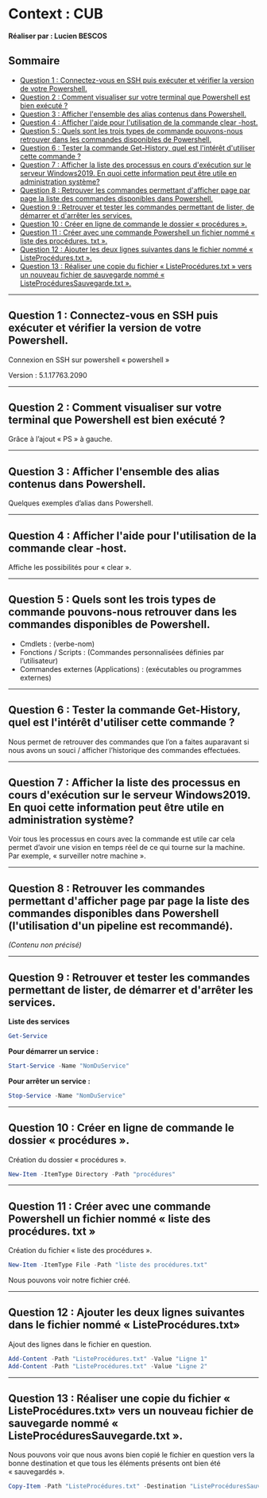 # Context : CUB

**Réaliser par : Lucien BESCOS**

## Sommaire

<!-- Sommaire auto généré -->
- [Question 1 : Connectez-vous en SSH puis exécuter et vérifier la version de votre Powershell.](#question-1--connectez-vous-en-ssh-puis-exécuter-et-vérifier-la-version-de-votre-powershell)
- [Question 2 : Comment visualiser sur votre terminal que Powershell est bien exécuté ?](#question-2--comment-visualiser-sur-votre-terminal-que-powershell-est-bien-exécuté-)
- [Question 3 : Afficher l'ensemble des alias contenus dans Powershell.](#question-3--afficher-lensemble-des-alias-contenus-dans-powershell)
- [Question 4 : Afficher l'aide pour l'utilisation de la commande clear -host.](#question-4--afficher-laide-pour-lutilisation-de-la-commande-clear--host)
- [Question 5 : Quels sont les trois types de commande pouvons-nous retrouver dans les commandes disponibles de Powershell.](#question-5--quels-sont-les-trois-types-de-commande-pouvons-nous-retrouver-dans-les-commandes-disponibles-de-powershell)
- [Question 6 : Tester la commande Get-History, quel est l'intérêt d'utiliser cette commande ?](#question-6--tester-la-commande-get-history-quel-est-lintérêt-dutiliser-cette-commande-)
- [Question 7 : Afficher la liste des processus en cours d'exécution sur le serveur Windows2019. En quoi cette information peut être utile en administration système?](#question-7--afficher-la-liste-des-processus-en-cours-dexécution-sur-le-serveur-windows2019-en-quoi-cette-information-peut-être-utile-en-administration-système)
- [Question 8 : Retrouver les commandes permettant d'afficher page par page la liste des commandes disponibles dans Powershell.](#question-8--retrouver-les-commandes-permettant-dafficher-page-par-page-la-liste-des-commandes-disponibles-dans-powershell)
- [Question 9 : Retrouver et tester les commandes permettant de lister, de démarrer et d'arrêter les services.](#question-9--retrouver-et-tester-les-commandes-permettant-de-lister-de-démarrer-et-darrêter-les-services)
- [Question 10 : Créer en ligne de commande le dossier « procédures ».](#question-10--créer-en-ligne-de-commande-le-dossier--procédures-)
- [Question 11 : Créer avec une commande Powershell un fichier nommé « liste des procédures. txt ».](#question-11--créer-avec-une-commande-powershell-un-fichier-nommé--liste-des-procédures-txt-)
- [Question 12 : Ajouter les deux lignes suivantes dans le fichier nommé « ListeProcédures.txt ».](#question-12--ajouter-les-deux-lignes-suivantes-dans-le-fichier-nommé--listeprocédurestxt-)
- [Question 13 : Réaliser une copie du fichier « ListeProcédures.txt » vers un nouveau fichier de sauvegarde nommé « ListeProcéduresSauvegarde.txt ».](#question-13--réaliser-une-copie-du-fichier--listeprocédurestxt--vers-un-nouveau-fichier-de-sauvegarde-nommé--listeprocéduressauvegardetxt-)

---

## Question 1 : ﻿﻿﻿Connectez-vous en SSH puis exécuter et vérifier la version de votre Powershell.

Connexion en SSH sur powershell « powershell »

Version : 5.1.17763.2090

---

## Question 2 : ﻿﻿﻿Comment visualiser sur votre terminal que Powershell est bien exécuté ?

Grâce à l’ajout « PS » à gauche.

---

## Question 3 : ﻿﻿﻿Afficher l'ensemble des alias contenus dans Powershell.

Quelques exemples d’alias dans Powershell.

---

## Question 4 : ﻿﻿﻿Afficher l'aide pour l'utilisation de la commande clear -host.

Affiche les possibilités pour « clear ».

---

## Question 5 : ﻿﻿﻿Quels sont les trois types de commande pouvons-nous retrouver dans les commandes disponibles de Powershell.

- Cmdlets : (verbe-nom)
- Fonctions / Scripts : (Commandes personnalisées définies par l’utilisateur)
- Commandes externes (Applications) : (exécutables ou programmes externes)

---

## Question 6 : ﻿﻿﻿Tester la commande Get-History, quel est l'intérêt d'utiliser cette commande ?

Nous permet de retrouver des commandes que l’on a faites auparavant si nous avons un souci / afficher l’historique des commandes effectuées.

---

## Question 7 : ﻿﻿﻿Afficher la liste des processus en cours d'exécution sur le serveur Windows2019. En quoi cette information peut être utile en administration système?

Voir tous les processus en cours avec la commande est utile car cela permet d’avoir une vision en temps réel de ce qui tourne sur la machine.  
Par exemple, « surveiller notre machine ».

---

## Question 8 : ﻿﻿﻿Retrouver les commandes permettant d'afficher page par page la liste des commandes disponibles dans Powershell (l'utilisation d'un pipeline est recommandé).

*(Contenu non précisé)*

---

## Question 9 : ﻿﻿﻿Retrouver et tester les commandes permettant de lister, de démarrer et d'arrêter les services.

**Liste des services**

```powershell
Get-Service
```

**Pour démarrer un service :**  
```powershell
Start-Service -Name "NomDuService"
```

**Pour arrêter un service :**  
```powershell
Stop-Service -Name "NomDuService"
```

---

## Question 10 : ﻿﻿﻿﻿Créer en ligne de commande le dossier « procédures ».

Création du dossier « procédures ».

```powershell
New-Item -ItemType Directory -Path "procédures"
```

---

## Question 11 : ﻿﻿﻿﻿Créer avec une commande Powershell un fichier nommé « liste des procédures. txt »

Création du fichier « liste des procédures ».

```powershell
New-Item -ItemType File -Path "liste des procédures.txt"
```

Nous pouvons voir notre fichier créé.

---

## Question 12 :﻿﻿﻿﻿ Ajouter les deux lignes suivantes dans le fichier nommé « ListeProcédures.txt»

Ajout des lignes dans le fichier en question.

```powershell
Add-Content -Path "ListeProcédures.txt" -Value "Ligne 1"
Add-Content -Path "ListeProcédures.txt" -Value "Ligne 2"
```

---

## Question 13 :﻿﻿﻿﻿ Réaliser une copie du fichier « ListeProcédures.txt» vers un nouveau fichier de sauvegarde nommé « ListeProcéduresSauvegarde.txt ».

Nous pouvons voir que nous avons bien copié le fichier en question vers la bonne destination et que tous les éléments présents ont bien été « sauvegardés ».

```powershell
Copy-Item -Path "ListeProcédures.txt" -Destination "ListeProcéduresSauvegarde.txt"
```
